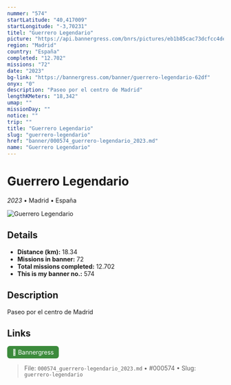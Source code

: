 ```yaml
---
nummer: "574"
startLatitude: "40,417009"
startLongitude: "-3,70231"
titel: "Guerrero Legendario"
picture: "https://api.bannergress.com/bnrs/pictures/eb1b85cac73dcfcc4de21edf4c16aee3"
region: "Madrid"
country: "España"
completed: "12.702"
missions: "72"
date: "2023"
bg-link: "https://bannergress.com/banner/guerrero-legendario-62df"
onyx: "0"
description: "Paseo por el centro de Madrid"
lengthKMeters: "18,342"
umap: ""
missionDay: ""
notice: ""
trip: ""
title: "Guerrero Legendario"
slug: "guerrero-legendario"
href: "banner/000574_guerrero-legendario_2023.md"
name: "Guerrero Legendario"
---
```

# Guerrero Legendario

*2023* • Madrid • España

![Guerrero Legendario](https://api.bannergress.com/bnrs/pictures/eb1b85cac73dcfcc4de21edf4c16aee3)



## Details
- **Distance (km):** 18.34
- **Missions in banner:** 72
- **Total missions completed:** 12.702
- **This is my banner no.:** 574



## Description
Paseo por el centro de Madrid



## Links
<a href="https://bannergress.com/banner/guerrero-legendario-62df" target="_blank" style="display:inline-block;margin-right:8px;padding:6px 12px;background:#3c8b3c;color:#fff;text-decoration:none;border-radius:6px;">🔗 Bannergress</a>



> File: `000574_guerrero-legendario_2023.md`
> • #000574
> • Slug: `guerrero-legendario`
